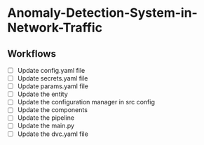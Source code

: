 # Anomaly-Detection-System-in-Network-Traffic

## Workflows

- [ ] Update config.yaml file
- [ ] Update secrets.yaml file
- [ ] Update params.yaml file
- [ ] Update the entity
- [ ] Update the configuration manager in src config
- [ ] Update the components
- [ ] Update the pipeline
- [ ] Update the main.py
- [ ] Update the dvc.yaml file
